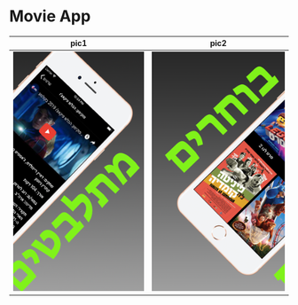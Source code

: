 # Movie App
pic1|pic2
:--------------------------:|:--------------------------:
<img src="https://github.com/YRol3/Movie-App/blob/master/GitPictures/logo2.png?raw=true" /> | <img src="https://github.com/YRol3/Movie-App/blob/master/GitPictures/logo1.png?raw=true" />
